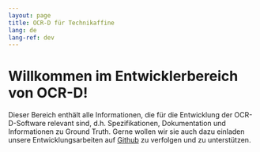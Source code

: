 ```yaml
---
layout: page
title: OCR-D für Technikaffine
lang: de
lang-ref: dev
---
```


# Willkommen im Entwicklerbereich von OCR-D!
Dieser Bereich enthält alle Informationen, die für die Entwicklung der OCR-D-Software relevant sind, d.h. Spezifikationen, Dokumentation und Informationen zu Ground Truth. Gerne wollen wir sie auch dazu einladen unsere Entwicklungsarbeiten auf [Github](https://github.com/OCR-D) zu verfolgen und zu unterstützen.
